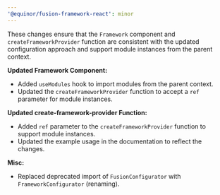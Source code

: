 ```yaml
---
'@equinor/fusion-framework-react': minor
---
```


These changes ensure that the `Framework` component and `createFrameworkProvider` function are consistent with the updated configuration approach and support module instances from the parent context.

**Updated Framework Component:**

-   Added `useModules` hook to import modules from the parent context.
-   Updated the `createFrameworkProvider` function to accept a `ref` parameter for module instances.

**Updated create-framework-provider Function:**

-   Added `ref` parameter to the `createFrameworkProvider` function to support module instances.
-   Updated the example usage in the documentation to reflect the changes.

**Misc:**

-   Replaced deprecated import of `FusionConfigurator` with `FrameworkConfigurator` (renaming).
